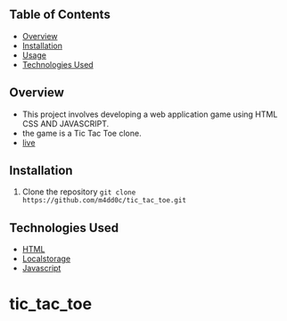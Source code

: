 ﻿## Table of Contents

- [Overview](#overview)
- [Installation](#installation)
- [Usage](#usage)
- [Technologies Used](#technologies-used)

## Overview

- This project involves developing a web application game using HTML CSS AND JAVASCRIPT.
- the game is a Tic Tac Toe clone.
- [live](https://tictactoe-m4dd0x.netlify.app/)

## Installation

1. Clone the repository
   `git clone https://github.com/m4dd0c/tic_tac_toe.git`

## Technologies Used

- [HTML](#HTML)
- [Localstorage](#localstorage)
- [Javascript](#javascript)
# tic_tac_toe
